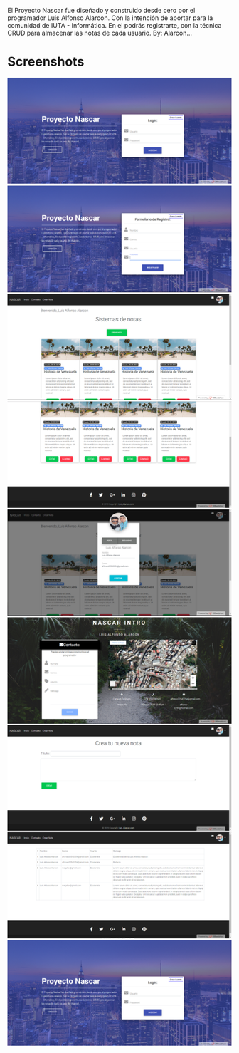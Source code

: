 El Proyecto Nascar fue diseñado y construido desde cero por el programador Luis Alfonso Alarcon. Con la intención de aportar para la comunidad de IUTA - Informática. En el podrás registrarte, con la técnica CRUD para almacenar las notas de cada usuario. By: Alarcon...


# Screenshots
![](screenshot/screenshot.png)
![](screenshot/screenshot1.png)
![](screenshot/screenshot2.png)
![](screenshot/screenshot3.png)
![](screenshot/screenshot4.png)
![](screenshot/screenshot5.png)
![](screenshot/screenshot6.png)
![](screenshot/screenshot7.png)
![87aec5d2-7d89-458c-a703-b3686fe448a9](screenshot/screenshot.png)
